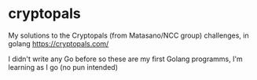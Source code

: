 # cryptopals
My solutions to the Cryptopals (from Matasano/NCC group) challenges, in golang
https://cryptopals.com/

I didn't write any Go before so these are my first Golang programms, I'm learning as I go (no pun intended)
